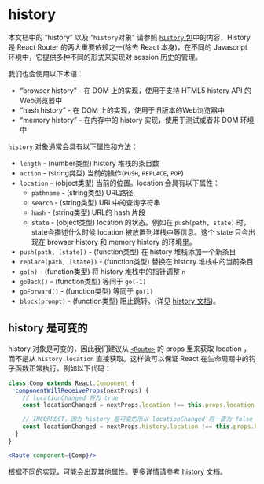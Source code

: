 # history

本文档中的 “history” 以及 “`history`对象” 请参照 [`history` 包](https://github.com/ReactTraining/history)中的内容，History 是 React Router 的两大重要依赖之一(除去 React 本身)，在不同的 Javascript 环境中，它提供多种不同的形式来实现对 session 历史的管理。

我们也会使用以下术语：

- “browser history” - 在 DOM 上的实现，使用于支持 HTML5 history API 的Web浏览器中
- “hash history” - 在 DOM 上的实现，使用于旧版本的Web浏览器中
- “memory history” - 在内存中的 history 实现，使用于测试或者非 DOM 环境中

`history` 对象通常会具有以下属性和方法：

- `length` - (number类型) history 堆栈的条目数  
- `action` - (string类型) 当前的操作(`PUSH`, `REPLACE`, `POP`)
- `location` - (object类型) 当前的位置。location 会具有以下属性：
  - `pathname` - (string类型) URL路径
  - `search` - (string类型) URL中的查询字符串
  - `hash` - (string类型) URL的 hash 片段
  - `state` - (object类型) location 的状态。例如在 `push(path, state)` 时，state会描述什么时候 location 被放置到堆栈中等信息。这个 state 只会出现在 browser history 和 memory history 的环境里。
- `push(path, [state])` - (function类型) 在 history 堆栈添加一个新条目
- `replace(path, [state])` - (function类型) 替换在 history 堆栈中的当前条目
- `go(n)` - (function类型) 将 history 堆栈中的指针调整 `n`
- `goBack()` - (function类型) 等同于 `go(-1)`
- `goForward()` - (function类型) 等同于 `go(1)`
- `block(prompt)` - (function类型) 阻止跳转。(详见 [history 文档](https://github.com/ReactTraining/history#blocking-transitions))。

## history 是可变的

history 对象是可变的，因此我们建议从 [`<Route>`](./Route.md) 的 props  里来获取 location ，而不是从 `history.location` 直接获取。这样做可以保证 React 在生命周期中的钩子函数正常执行，例如以下代码：

```jsx
class Comp extends React.Component {
  componentWillReceiveProps(nextProps) {
    // locationChanged 将为 true
    const locationChanged = nextProps.location !== this.props.location

    // INCORRECT，因为 history 是可变的所以 locationChanged 将一直为 false
    const locationChanged = nextProps.history.location !== this.props.history.location
  }
}

<Route component={Comp}/>
```

根据不同的实现，可能会出现其他属性。更多详情请参考 [history 文档](https:github.comReactTraininghistory)。